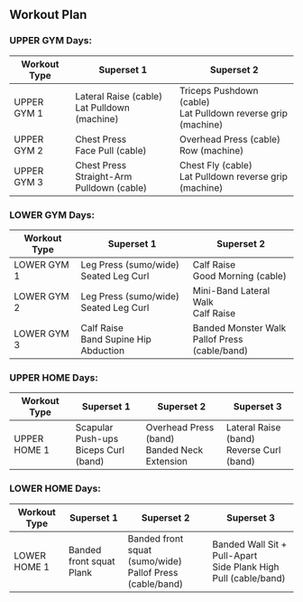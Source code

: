 ## Workout Plan

### UPPER GYM Days:
| Workout Type | Superset 1 | Superset 2 |
|---|---|---|
| UPPER GYM 1 | Lateral Raise (cable)<br>Lat Pulldown (machine) | Triceps Pushdown (cable)<br>Lat Pulldown reverse grip (machine) |
| UPPER GYM 2 | Chest Press<br>Face Pull (cable) | Overhead Press (cable)<br>Row (machine) |
| UPPER GYM 3 | Chest Press<br>Straight-Arm Pulldown (cable) | Chest Fly (cable)<br>Lat Pulldown reverse grip (machine) |

### LOWER GYM Days:
| Workout Type | Superset 1 | Superset 2 |
|---|---|---|
| LOWER GYM 1 | Leg Press (sumo/wide)<br>Seated Leg Curl | Calf Raise<br>Good Morning (cable) |
| LOWER GYM 2 | Leg Press (sumo/wide)<br>Seated Leg Curl | Mini-Band Lateral Walk<br>Calf Raise |
| LOWER GYM 3 | Calf Raise<br>Band Supine Hip Abduction | Banded Monster Walk<br>Pallof Press (cable/band) |

### UPPER HOME Days:
| Workout Type | Superset 1 | Superset 2 | Superset 3 |
|---|---|---|---|
| UPPER HOME 1 | Scapular Push-ups<br>Biceps Curl (band) | Overhead Press (band)<br>Banded Neck Extension | Lateral Raise (band)<br>Reverse Curl (band) |

### LOWER HOME Days:
| Workout Type | Superset 1 | Superset 2 | Superset 3 |
|---|---|---|---|
| LOWER HOME 1 | Banded front squat<br>Plank | Banded front squat (sumo/wide)<br>Pallof Press (cable/band) | Banded Wall Sit + Pull-Apart<br>Side Plank High Pull (cable/band) |

